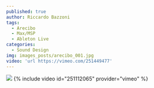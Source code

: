 ```yaml
---
published: true
author: Riccardo Bazzoni
tags:
  - Arecibo
  - Max/MSP
  - Ableton Live
categories:
  - Sound Design
img: images_posts/arecibo_001.jpg
video: 'url https://vimeo.com/251449477'
---
```


![]({{site.baseurl}}/images_posts/curl+strA.jpg)
{% include video id="251112065" provider="vimeo" %}